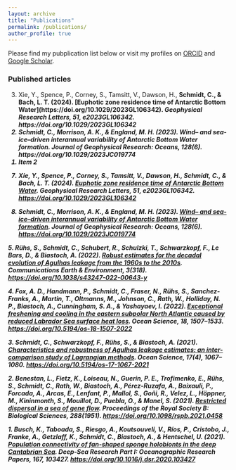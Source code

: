 ```yaml
---
layout: archive
title: "Publications"
permalink: /publications/
author_profile: true
---
```


Please find my pubplication list below or visit my profiles on [ORCID](https://orcid.org/0000-0002-7672-5054) and [Google Scholar](https://scholar.google.com/citations?user=Mx0OgAEAAAAJ&hl=de).

<!-- ## Journal Articles -->

<!-- ### Articles in preparation -->

<!-- ### Articles submitted for publication -->

### Published articles

<ol reversed>
  <li>Xie, Y., Spence, P., Corney, S., Tamsitt, V., Dawson, H., <b>Schmidt, C.<b>, & Bach, L. T. (2024). [Euphotic zone residence time of Antarctic Bottom Water](https://doi.org/10.1029/2023GL106342). <i>Geophysical Research Letters<i>, 51, e2023GL106342. https://doi.org/10.1029/2023GL106342</li>
  <li>Schmidt, C., Morrison, A. K., & England, M. H. (2023). Wind– and sea‐ice–driven interannual variability of Antarctic Bottom Water formation. Journal of Geophysical Research: Oceans, 128(6). https://doi.org/10.1029/2023JC019774</li>
  <li>Item 2</li>
</ol>


7. Xie, Y., Spence, P., Corney, S., Tamsitt, V., Dawson, H., <b>Schmidt, C.<b>, & Bach, L. T. (2024). [Euphotic zone residence time of Antarctic Bottom Water](https://doi.org/10.1029/2023GL106342). <i>Geophysical Research Letters<i>, 51, e2023GL106342. https://doi.org/10.1029/2023GL106342

6. <b>Schmidt, C.<b>, Morrison, A. K., & England, M. H. (2023). [Wind– and sea‐ice–driven interannual variability of Antarctic Bottom Water formation](https://doi.org/10.1029/2023JC019774). <i>Journal of Geophysical Research: Oceans<i>, 128(6). https://doi.org/10.1029/2023JC019774
 
5\. Rühs, S., <b>Schmidt, C.<b>, Schubert, R., Schulzki, T., Schwarzkopf, F., Le Bars, D., & Biastoch, A. (2022). [Robust estimates for the decadal evolution of Agulhas leakage from the 1960s to the 2010s](https://doi.org/10.1038/s43247-022-00643-y). <i>Communications Earth & Environment<i>, 3(318). https://doi.org/10.1038/s43247-022-00643-y

4\. Fox, A. D., Handmann, P., <b>Schmidt, C.<b>, Fraser, N., Rühs, S., Sanchez-Franks, A., Martin, T., Oltmanns, M., Johnson, C., Rath, W., Holliday, N. P., Biastoch, A., Cunningham, S. A., & Yashayaev, I. (2022). [Exceptional freshening and cooling in the eastern subpolar North Atlantic caused by reduced Labrador Sea surface heat loss](https://doi.org/10.5194/os-18-1507-2022). <i>Ocean Science<i>, 18, 1507–1533. https://doi.org/10.5194/os-18-1507-2022

3\. <b>Schmidt, C.<b>, Schwarzkopf, F., Rühs, S., & Biastoch, A. (2021). [Characteristics and robustness of Agulhas leakage estimates: an inter-comparison study of Lagrangian methods](https://doi.org/10.5194/os-17-1067-2021). <i>Ocean Science<i>, 17(4), 1067–1080. https://doi.org/10.5194/os-17-1067-2021

2\. Benestan, L., Fietz, K., Loiseau, N., Guerin, P. E., Trofimenko, E., Rühs, S., <b>Schmidt, C.<b>, Rath, W., Biastoch, A., Pérez-Ruzafa, A., Baixauli, P., Forcada, A., Arcas, E., Lenfant, P., Mallol, S., Goñi, R., Velez, L., Höppner, M., Kininmonth, S., Mouillot, D., Puebla, O., & Manel, S. (2021). [Restricted dispersal in a sea of gene flow](https://doi.org/10.1098/rspb.2021.0458). <i>Proceedings of the Royal Society B: Biological Sciences<i>, 288(1951). https://doi.org/10.1098/rspb.2021.0458

1\. Busch, K., Taboada, S., Riesgo, A., Koutsouveli, V., Ríos, P., Cristobo, J., Franke, A., Getzlaff, K., <b>Schmidt, C.<b>, Biastoch, A., & Hentschel, U. (2021). [Population connectivity of fan-shaped sponge holobionts in the deep Cantabrian Sea](https://doi.org/10.1016/j.dsr.2020.103427). <i>Deep-Sea Research Part I: Oceanographic Research Papers<i>, 167, 103427. https://doi.org/10.1016/j.dsr.2020.103427
